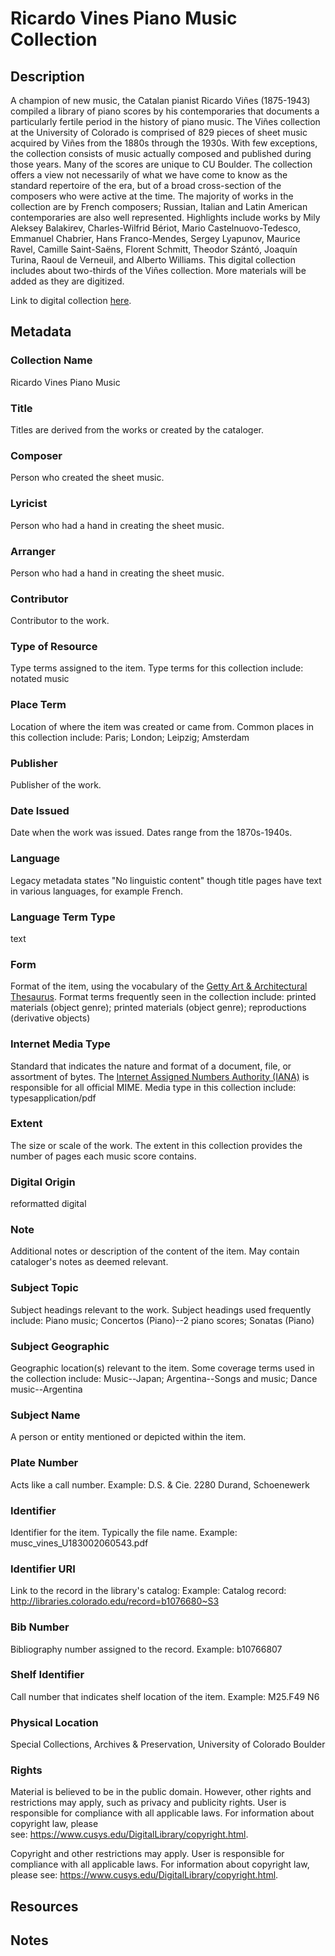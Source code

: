 # Ricardo Vines Piano Music Collection
## Description
A champion of new music, the Catalan pianist Ricardo Viñes (1875-1943) compiled a library of piano scores by his contemporaries that documents a particularly fertile period in the history of piano music. The Viñes collection at the University of Colorado is comprised of 829 pieces of sheet music acquired by Viñes from the 1880s through the 1930s. With few exceptions, the collection consists of music actually composed and published during those years. Many of the scores are unique to CU Boulder. The collection offers a view not necessarily of what we have come to know as the standard repertoire of the era, but of a broad cross-section of the composers who were active at the time. The majority of works in the collection are by French composers; Russian, Italian and Latin American contemporaries are also well represented. Highlights include works by Mily Aleksey Balakirev, Charles-Wilfrid Bériot, Mario Castelnuovo-Tedesco, Emmanuel Chabrier, Hans Franco-Mendes, Sergey Lyapunov, Maurice Ravel, Camille Saint-Saëns, Florent Schmitt, Theodor Szántó, Joaquín Turina, Raoul de Verneuil, and Alberto Williams. This digital collection includes about two-thirds of the Viñes collection. More materials will be added as they are digitized. 

Link to digital collection [here](https://doi.org/10.25810/tbkw-hr80).
## Metadata
### Collection Name
Ricardo Vines Piano Music
### Title
Titles are derived from the works or created by the cataloger.
### Composer
Person who created the sheet music.
### Lyricist
Person who had a hand in creating the sheet music.
### Arranger
Person who had a hand in creating the sheet music.
### Contributor
Contributor to the work.
### Type of Resource
Type terms assigned to the item. Type terms for this collection include: notated music
### Place Term
Location of where the item was created or came from. Common places in this collection include: Paris; London; Leipzig; Amsterdam
### Publisher
Publisher of the work.
### Date Issued
Date when the work was issued. Dates range from the 1870s-1940s. 
### Language
Legacy metadata states "No linguistic content" though title pages have text in various languages, for example French.
### Language Term Type
text
### Form
Format of the item, using the vocabulary of the [Getty Art & Architectural Thesaurus](http://vocab.getty.edu/aat). Format terms frequently seen in the collection include: printed materials (object genre); printed materials (object genre); reproductions (derivative objects)  
### Internet Media Type
Standard that indicates the nature and format of a document, file, or assortment of bytes. The [Internet Assigned Numbers Authority (IANA)](https://www.iana.org/assignments/media-types/media-types.xhtml) is responsible for all official MIME. Media type in this collection include: typesapplication/pdf
### Extent
The size or scale of the work. The extent in this collection provides the number of pages each music score contains.
### Digital Origin
reformatted digital
### Note
Additional notes or description of the content of the item. May contain cataloger's notes as deemed relevant.
### Subject Topic
Subject headings relevant to the work. Subject headings used frequently include: Piano music; Concertos (Piano)--2 piano scores; Sonatas (Piano)
### Subject Geographic
Geographic location(s) relevant to the item. Some coverage terms used in the collection include: Music--Japan; Argentina--Songs and music; Dance music--Argentina  
### Subject Name
A person or entity mentioned or depicted within the item.
### Plate Number
Acts like a call number. Example: D.S. & Cie. 2280 Durand, Schoenewerk
### Identifier
Identifier for the item. Typically the file name. Example: musc_vines_U183002060543.pdf
### Identifier URI
Link to the record in the library's catalog: Example: Catalog record: http://libraries.colorado.edu/record=b1076680~S3
### Bib Number
Bibliography number assigned to the record. Example: b10766807
### Shelf Identifier
Call number that indicates shelf location of the item. Example: M25.F49 N6
### Physical Location
Special Collections, Archives & Preservation, University of Colorado Boulder
### Rights
Material is believed to be in the public domain. However, other rights and restrictions may apply, such as privacy and publicity rights. User is responsible for compliance with all applicable laws. For information about copyright law, please see: https://www.cusys.edu/DigitalLibrary/copyright.html.

Copyright and other restrictions may apply. User is responsible for compliance with all applicable laws. For information about copyright law, please see: https://www.cusys.edu/DigitalLibrary/copyright.html.
## Resources
## Notes
